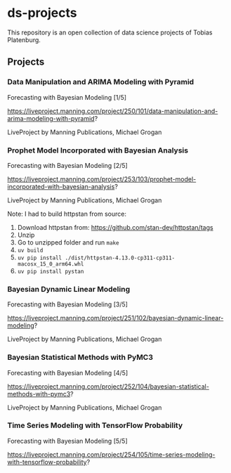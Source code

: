 # ds-projects

This repository is an open collection of data science projects of Tobias Platenburg.

## Projects

### Data Manipulation and ARIMA Modeling with Pyramid
Forecasting with Bayesian Modeling [1/5]

https://liveproject.manning.com/project/250/101/data-manipulation-and-arima-modeling-with-pyramid?

LiveProject by Manning Publications, Michael Grogan

### Prophet Model Incorporated with Bayesian Analysis
Forecasting with Bayesian Modeling [2/5]

https://liveproject.manning.com/project/253/103/prophet-model-incorporated-with-bayesian-analysis?

LiveProject by Manning Publications, Michael Grogan

Note: I had to build httpstan from source:
1. Download httpstan from: https://github.com/stan-dev/httpstan/tags
2. Unzip
3. Go to unzipped folder and run `make`
4. `uv build` 
5. `uv pip install ./dist/httpstan-4.13.0-cp311-cp311-macosx_15_0_arm64.whl`
6. `uv pip install pystan`

### Bayesian Dynamic Linear Modeling
Forecasting with Bayesian Modeling [3/5]

https://liveproject.manning.com/project/251/102/bayesian-dynamic-linear-modeling?

LiveProject by Manning Publications, Michael Grogan

### Bayesian Statistical Methods with PyMC3
Forecasting with Bayesian Modeling [4/5]

https://liveproject.manning.com/project/252/104/bayesian-statistical-methods-with-pymc3?

LiveProject by Manning Publications, Michael Grogan

### Time Series Modeling with TensorFlow Probability
Forecasting with Bayesian Modeling [5/5]    

https://liveproject.manning.com/project/254/105/time-series-modeling-with-tensorflow-probability?